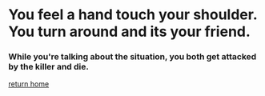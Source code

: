# You feel a hand touch your shoulder. You turn around and its your friend.  
### While you're talking about the situation, you both get attacked by the killer and die. 

[return home](../sense-danger.md)
